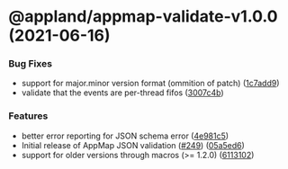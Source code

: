 # @appland/appmap-validate-v1.0.0 (2021-06-16)


### Bug Fixes

* support for major.minor version format (ommition of patch) ([1c7add9](https://github.com/applandinc/appmap-js/commit/1c7add9a9d539327bebec5f9c261ed9cf0c50a6c))
* validate that the events are per-thread fifos ([3007c4b](https://github.com/applandinc/appmap-js/commit/3007c4b6b95ae551445ba6522bb42f56349c2ade))


### Features

* better error reporting for JSON schema error ([4e981c5](https://github.com/applandinc/appmap-js/commit/4e981c53a854ff0a12f41084fa037f5b06ab297d))
* Initial release of AppMap JSON validation ([#249](https://github.com/applandinc/appmap-js/issues/249)) ([05a5ed6](https://github.com/applandinc/appmap-js/commit/05a5ed6e99988dd3d378264ed227486dd7aacd17))
* support for older versions through macros (>= 1.2.0) ([6113102](https://github.com/applandinc/appmap-js/commit/61131020b8fe7a43d7750ab26859ed1abf72585b))
